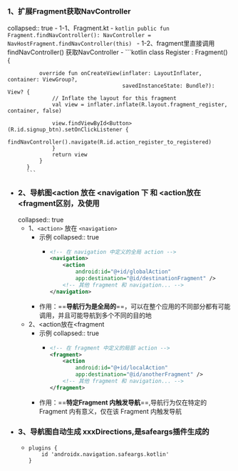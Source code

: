 ### 1、扩展Fragment获取NavController
collapsed:: true
	- 1-1、Fragment.kt
		- ```kotlin
		  public fun Fragment.findNavController(): NavController =
		      NavHostFragment.findNavController(this)
		  ```
	- 1-2、fragment里直接调用findNavController() 获取NavController
		- ```kotlin
		  class Register : Fragment() {
		  
		      override fun onCreateView(inflater: LayoutInflater, container: ViewGroup?,
		                                savedInstanceState: Bundle?): View? {
		          // Inflate the layout for this fragment
		          val view = inflater.inflate(R.layout.fragment_register, container, false)
		  
		          view.findViewById<Button>(R.id.signup_btn).setOnClickListener {
		              findNavController().navigate(R.id.action_register_to_registered)
		          }
		          return view
		      }
		  }
		  ```
- ### 2、导航图<action 放在 <navigation 下 和 <action放在<fragment区别，及使用
  collapsed:: true
	- 1、`<action>` 放在 `<navigation>`
		- 示例
		  collapsed:: true
			- ```xml
			  <!-- 在 navigation 中定义的全局 action -->
			  <navigation>
			      <action
			          android:id="@+id/globalAction"
			          app:destination="@id/destinationFragment" />
			      <!-- 其他 fragment 和 navigation... -->
			  </navigation>
			  
			  ```
		- 作用：==**导航行为是全局的**==，可以在整个应用的不同部分都有可能调用，并且可能导航到多个不同的目的地
	- 2、<action放在<fragment
		- 示例
		  collapsed:: true
			- ```xml
			  <!-- 在 fragment 中定义的局部 action -->
			  <fragment>
			      <action
			          android:id="@+id/localAction"
			          app:destination="@id/anotherFragment" />
			      <!-- 其他 fragment 和 navigation... -->
			  </fragment>
			  
			  ```
		- 作用：==**特定Fragment 内触发导航**==,导航行为仅在特定的 Fragment 内有意义，仅在该 Fragment 内触发导航
- ### 3、导航图自动生成 xxxDirections,是safeargs插件生成的
	- ```
	  plugins {
	      id 'androidx.navigation.safeargs.kotlin'
	  }
	  ```
